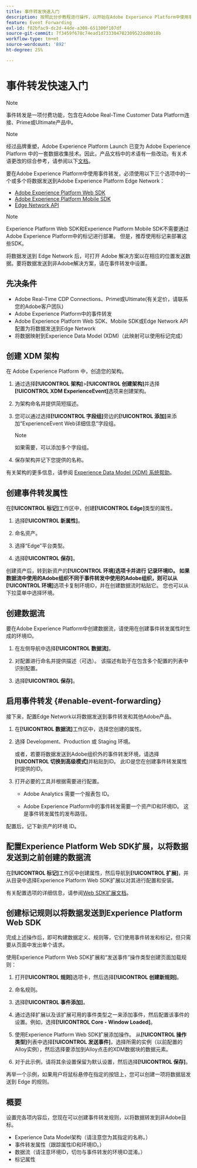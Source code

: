 ```yaml
---
title: 事件转发快速入门
description: 按照此分步教程进行操作，以开始在Adobe Experience Platform中使用事件转发。
feature: Event Forwarding
exl-id: f82bfac9-dc2d-44de-a308-651300f107df
source-git-commit: 7f3459f678c74ead1d733304702309522dd0018b
workflow-type: tm+mt
source-wordcount: '892'
ht-degree: 25%

---
```


# 事件转发快速入门

>[!NOTE]
>
>事件转发是一项付费功能，包含在Adobe Real-Time Customer Data Platform连接、Prime或Ultimate产品中。

>[!NOTE]
>
>经过品牌重塑，Adobe Experience Platform Launch 已变为 Adobe Experience Platform 中的一套数据收集技术。因此，产品文档中的术语有一些改动。有关术语更改的综合参考，请参阅以下[文档](../../term-updates.md)。

要在Adobe Experience Platform中使用事件转发，必须使用以下三个选项中的一个或多个将数据发送到Adobe Experience Platform Edge Network：

* [Adobe Experience Platform Web SDK](../../extensions/client/web-sdk/overview.md)
* [Adobe Experience Platform Mobile SDK](https://sdkdocs.com)
* [Edge Network API](https://developer.adobe.com/data-collection-apis/docs/)

>[!NOTE]
>Experience Platform Web SDK和Experience Platform Mobile SDK不需要通过Adobe Experience Platform中的标记进行部署。 但是，推荐使用标记来部署这些SDK。

将数据发送到 Edge Network 后，可打开 Adobe 解决方案以在相应的位置发送数据。要将数据发送到非Adobe解决方案，请在事件转发中设置。

## 先决条件

* Adobe Real-Time CDP Connections、Prime或Ultimate(有关定价，请联系您的Adobe客户团队)
* Adobe Experience Platform中的事件转发
* Adobe Experience Platform Web SDK、Mobile SDK或Edge Network API配置为将数据发送到Edge Network
* 将数据映射到Experience Data Model (XDM)（此映射可以使用标记完成）

## 创建 XDM 架构

在 Adobe Experience Platform 中，创造您的架构。

1. 通过选择&#x200B;**[!UICONTROL 架构]**>**[!UICONTROL 创建架构]**&#x200B;并选择&#x200B;**[!UICONTROL XDM ExperienceEvent]**&#x200B;选项来创建架构。

1. 为架构命名并提供简短描述。

1. 您可以通过选择&#x200B;**[!UICONTROL 字段组]**&#x200B;旁边的&#x200B;**[!UICONTROL 添加]**&#x200B;来添加“ExperienceEvent Web详细信息”字段组。

   >[!NOTE]
   >
   >如果需要，可以添加多个字段组。

1. 保存架构并记下您提供的名称。

有关架构的更多信息，请参阅 [Experience Data Model (XDM) 系统帮助](https://experienceleague.adobe.com/docs/experience-platform/xdm/home.html)。

## 创建事件转发属性

在&#x200B;**[!UICONTROL 标记]**&#x200B;工作区中，创建&#x200B;**[!UICONTROL Edge]**&#x200B;类型的属性。

1. 选择&#x200B;**[!UICONTROL 新属性]**。

1. 命名资产。

1. 选择“Edge”平台类型。

1. 选择&#x200B;**[!UICONTROL 保存]**。

创建资产后，转到新资产的&#x200B;**[!UICONTROL 环境]**选项卡并进行
记录环境ID。 如果数据流中使用的Adobe组织不同于事件转发中使用的Adobe组织，则可以从**[!UICONTROL 环境]**&#x200B;选项卡复制环境ID，并在创建数据流时粘贴它。 您也可以从下拉菜单中选择环境。

## 创建数据流

要在Adobe Experience Platform中创建数据流，请使用在创建事件转发属性时生成的环境ID。

1. 在左侧导航中选择&#x200B;**[!UICONTROL 数据流]**。

1. 对配置进行命名并提供描述（可选）。
该描述有助于在包含多个配置的列表中识别配置。

1. 选择&#x200B;**[!UICONTROL 保存]**。

## 启用事件转发 {#enable-event-forwarding}

接下来，配置Edge Network以将数据发送到事件转发和其他Adobe产品。

1. 在&#x200B;**[!UICONTROL 数据流]**&#x200B;工作区中，选择您创建的属性。

1. 选择 Development、Production 或 Staging 环境。

   或者，若要将数据发送到Adobe组织外的事件转发环境，请选择&#x200B;**[!UICONTROL 切换到高级模式]**&#x200B;并粘贴到ID。 此ID是您在创建事件转发属性时提供的ID。

1. 打开必要的工具并根据需要进行配置。

   * Adobe Analytics 需要一个报表包 ID。

   * Adobe Experience Platform中的事件转发需要一个资产ID和环境ID。 这是事件转发属性的发布路径。

配置后，记下新资产的环境 ID。

## 配置Experience Platform Web SDK扩展，以将数据发送到之前创建的数据流

在&#x200B;**[!UICONTROL 标记]**&#x200B;工作区中创建属性，然后导航到&#x200B;**[!UICONTROL 扩展]**，并从目录中选择Experience Platform Web SDK扩展以对其进行配置和安装。

有关配置选项的详细信息，请参阅[Web SDK扩展文档](../../extensions/client/web-sdk/overview.md)。

## 创建标记规则以将数据发送到Experience Platform Web SDK

完成上述操作后，即可构建数据定义、规则等，它们使用事件转发和标记，但只需要从页面中发出单个请求。

使用Experience Platform Web SDK扩展和“发送事件”操作类型创建页面加载规则：

1. 打开&#x200B;**[!UICONTROL 规则]**&#x200B;选项卡，然后选择&#x200B;**[!UICONTROL 创建新规则]**。

1. 命名规则。

1. 选择&#x200B;**[!UICONTROL 事件添加]**。

1. 通过选择扩展以及该扩展可用的事件类型之一来添加事件，然后配置该事件的设置。例如，选择&#x200B;**[!UICONTROL Core - Window Loaded]**。

1. 使用Experience Platform Web SDK扩展添加操作。 从&#x200B;**[!UICONTROL 操作类型]**&#x200B;列表中选择&#x200B;**[!UICONTROL 发送事件]**，选择所需的实例（以前配置的Alloy实例），然后选择要添加到Alloy点击的XDM数据块的数据元素。

1. 对于此示例，请将其余设置保留为默认设置，然后选择&#x200B;**[!UICONTROL 保存]**。

再举一个示例，如果用户将鼠标悬停在指定的按钮上，您可以创建一项将数据层发送到 Edge 的规则。

## 概要

设置完各项内容后，您现在可以创建事件转发规则，以将数据转发到非Adobe目标。

* Experience Data Model架构（请注意您为其指定的名称。）
* 事件转发属性（跟踪属性ID和环境ID。）
* 数据流（请注意环境ID，切勿与事件转发的环境ID混淆。）
* 标记属性
